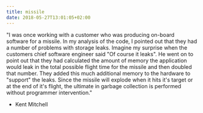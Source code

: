 ```yaml
---
title: missile
date: 2018-05-27T13:01:05+02:00
---
```


"I was once working with a customer who was producing on-board software for a missile.  In my analysis of the code, I pointed out that they had a number of problems with storage leaks.  Imagine my surprise when the customers chief software engineer said "Of course it leaks".  He went on to point out that they had calculated the amount of memory the application would leak in the total possible flight time for the missile and then doubled that number.  They added this much additional memory to the hardware to "support" the leaks.  Since the missile will explode when it hits it's target or at the end of it's flight, the ultimate in garbage collection is performed without programmer intervention."

- Kent Mitchell
<!--more-->


